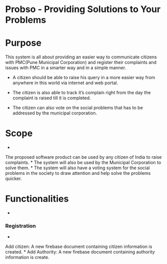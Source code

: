 # Probso - Providing Solutions to Your Problems

# Purpose

This system is all about providing an easier way to communicate citizens with
PMC(Pune Municipal Corporation) and register their complaints and issues with PMC in a smarter way and in a
simple manner.
  
* A citizen should be able to raise his query in a more easier way from
anywhere in this world via internet and web portal.
 
* The citizen is also able to track it’s complain right from the day the complaint
is raised till it is completed.
 
* The citizen can also vote on the social problems that has to be addressed by
the municipal corporation.

# Scope
*
The proposed software product can be used by any citizen of India to raise
complaints.
*
The system will also be used by the Municipal Corporation to solve them.
*
The system will also have a voting system for the social problems in the
society to draw attention and help solve the problems quicker.

# Functionalities

*
### Registration
*
Add citizen: A new firebase document containing citizen information is
created.
*
Add Authority: A new firebase document containing authority information is
create.

